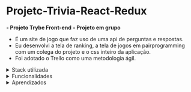 # Projetc-Trivia-React-Redux

**- Projeto Trybe Front-end**
**- Projeto em grupo**

- É um site de jogo que faz uso de uma api de perguntas e respostas.
- Eu desenvolvi a tela de ranking, a tela de jogos em pairprogramming com um colega do projeto e o css inteiro da aplicação. 
- Foi adotado o Trello como uma metodologia ágil.

<details><summary>Stack utilizada</summary>
<ul>
  <li>Framework: React Redux</li>
  <li>Linguagem: Javascript</li>
  <li>Estilização: Css3</li>
  <li>Testes: Jest e RTL</li>
  <li>Medotologia ágil: Trello</li>
</ul>
</details>

<details><summary>Funcionalidades</summary>
<ul>
   <li>Cadastro do jogador</li>
   <li>Jogar um quizz</li>
   <li>Ver pontuação dos jogadores</li>
</ul>
</details>

<details><summary>Aprendizados</summary>
 <ul>
  <li>Estilizar uma aplicação inteira</li>
  <li>Aprimorar conhecimento em Redux</li>
  <li>Mergear branchs do github</li>
  <li>Trabalhar em equipe</li>
  <li>Comunicar, dar e receber feedback e empatia</li>
</ul>
</details>
